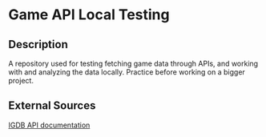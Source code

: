 # Game API Local Testing

## Description

A repository used for testing fetching game data through APIs, and working with and analyzing the data locally. Practice before working on a bigger project.

## External Sources

[IGDB API documentation](https://api-docs.igdb.com/#getting-started)